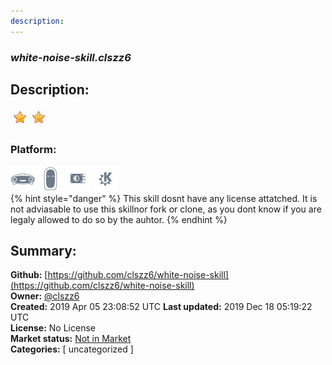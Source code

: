 ```yaml
---
description: 
---
```


### _white-noise-skill.clszz6_  
## Description:  
  
![](../.gitbook/assets/star.png)![](../.gitbook/assets/star.png)  
  
### Platform:  
 ![Mark I](../.gitbook/assets/mark-1-icon.png)  ![Mark II](../.gitbook/assets/mark-2-icon.png)  ![Picroft](../.gitbook/assets/picroft-icon.png)  ![plasmoid](../.gitbook/assets/kde.png)   
{% hint style="danger" %}
This skill dosnt have any license attatched. It is not adviasable to use this skillnor fork or clone, as you dont know if you are legaly allowed to do so by the auhtor.
{% endhint %}
  
## Summary:  
**Github:** [https://github.com/clszz6/white-noise-skill](https://github.com/clszz6/white-noise-skill)  
**Owner:** [@clszz6](https://github.com/clszz6)  
**Created:** 2019 Apr 05 23:08:52 UTC  **Last updated:** 2019 Dec 18 05:19:22 UTC  
**License:** No License  
**Market status:** [Not in Market](https://market.mycroft.ai/skill/)  
**Categories:** [ uncategorized ]   
